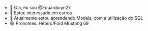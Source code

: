 - 👋 Olá, eu sou @Eduardoqm27
- 👀 Estou interessado em carros
- 🌱 Atualmente estou aprendendo Models, com a utilização do SQL
- 😄 Pronomes: Hétero/Ford Mustang 69

<!---
Eduardoqm27/Eduardoqm27 is a ✨ special ✨ repository because its `README.md` (this file) appears on your GitHub profile.
You can click the Preview link to take a look at your changes.
--->
